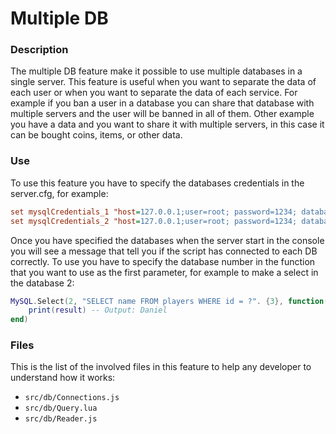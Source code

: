 # Multiple DB
### Description
The multiple DB feature make it possible to use multiple databases in a single server. This feature is useful when you want to separate the data of each user or when you want to separate the data of each service. For example if you ban a user in a database you can share that database with multiple servers and the user will be banned in all of them. Other example you have a data and you want to share it with multiple servers, in this case it can be bought coins, items, or other data.
### Use
To use this feature you have to specify the databases credentials in the server.cfg, for example:
```cfg
set mysqlCredentials_1 "host=127.0.0.1;user=root; password=1234; database=fxserver; port=3306"
set mysqlCredentials_2 "host=127.0.0.1;user=root; password=1234; database=fxserver; port=3306"
```
Once you have specified the databases when the server start in the console you will see a message that tell you if the script has connected to each DB correctly.
To use you have to specify the database number in the function that you want to use as the first parameter, for example to make a select in the database 2:
```lua
MySQL.Select(2, "SELECT name FROM players WHERE id = ?". {3}, function(result)
    print(result) -- Output: Daniel
end)
```
### Files
This is the list of the involved files in this feature to help any developer to understand how it works:
- ```src/db/Connections.js```
- ```src/db/Query.lua```
- ```src/db/Reader.js```